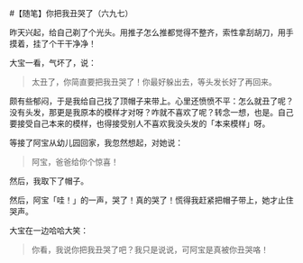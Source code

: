 #【随笔】你把我丑哭了（六九七）

昨天兴起，给自己剃了个光头。用推子怎么推都觉得不整齐，索性拿刮胡刀，用手摸着，挂了个干干净净！

大宝一看，气坏了，说：

> 太丑了，你简直要把我丑哭了！你最好躲出去，等头发长好了再回来。

颇有些郁闷，于是我给自己找了顶帽子来带上。心里还愤愤不平：怎么就丑了呢？没有头发，那更是我原本的模样才对呀？咋就不喜欢了呢？转念一想，也是。自己要接受自己本来的模样，也得接受别人不喜欢我没头发的「本来模样」呀。

等接了阿宝从幼儿园回家，我忽然想起，对她说：

> 阿宝，爸爸给你个惊喜！

然后，我取下了帽子。

然后，阿宝「哇！」的一声，哭了！真的哭了！慌得我赶紧把帽子带上，她才止住哭声。

大宝在一边哈哈大笑：

> 你看，我说你把我丑哭了吧？我只是说说，可阿宝是真被你丑哭咯！
